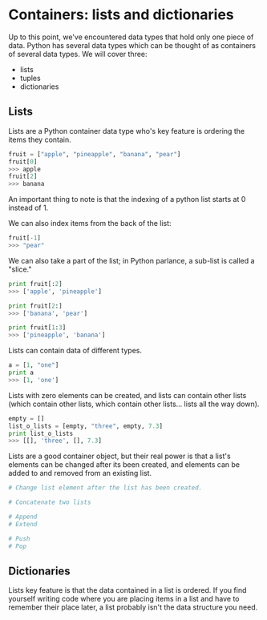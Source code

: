 Containers: lists and dictionaries
==================================
Up to this point, we've encountered data types that hold only one piece of data. Python has several data types which can be thought of as containers of several data types. We will cover three:

* lists
* tuples
* dictionaries


Lists
-----
Lists are a Python container data type who's key feature is ordering the items they contain. 

```python
fruit = ["apple", "pineapple", "banana", "pear"]
fruit[0]
>>> apple
fruit[2]
>>> banana
```

An important thing to note is that the indexing of a python list starts at 0 instead of 1.

We can also index items from the back of the list:

```python
fruit[-1]
>>> "pear"
```

We can also take a part of the list; in Python parlance, a sub-list is called a "slice."

```python
print fruit[:2]
>>> ['apple', 'pineapple']

print fruit[2:]
>>> ['banana', 'pear']

print fruit[1:3]
>>> ['pineapple', 'banana']
```

Lists can contain data of different types.

```python
a = [1, "one"]
print a
>>> [1, 'one']
```

Lists with zero elements can be created, and lists can contain other lists (which contain other lists, which contain other lists... lists all the way down).

```python
empty = []
list_o_lists = [empty, "three", empty, 7.3]
print list_o_lists
>>> [[], 'three', [], 7.3]
```

Lists are a good container object, but their real power is that a list's elements can be changed after its been created, and elements can be added to and removed from an existing list.

```python
# Change list element after the list has been created.

# Concatenate two lists

# Append
# Extend

# Push
# Pop
```


Dictionaries
------------
Lists key feature is that the data contained in a list is ordered. If you find yourself writing code where you are placing items in a list and have to remember their place later, a list probably isn't the data structure you need.
